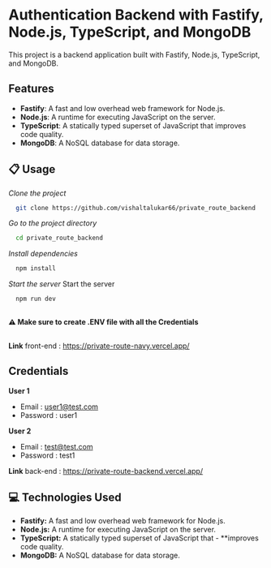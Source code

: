 # Authentication Backend with Fastify, Node.js, TypeScript, and MongoDB

This project is a backend application built with Fastify, Node.js, TypeScript, and MongoDB.

## Features

- **Fastify**: A fast and low overhead web framework for Node.js.
- **Node.js**: A runtime for executing JavaScript on the server.
- **TypeScript**: A statically typed superset of JavaScript that improves code quality.
- **MongoDB**: A NoSQL database for data storage.

## 📋 Usage


*Clone the project*

```bash
  git clone https://github.com/vishaltalukar66/private_route_backend
```

*Go to the project directory*


```bash
  cd private_route_backend
```

*Install dependencies*

```bash
  npm install
```
*Start the server*
Start the server

```bash
  npm run dev
  ```
  ##
**⚠ Make sure to create .ENV file with all the Credentials** 
##

**Link** front-end : https://private-route-navy.vercel.app/

## Credentials
**User 1**
- Email : user1@test.com 
- Password : user1

**User 2**
- Email : test@test.com 
- Password : test1

**Link** back-end : https://private-route-backend.vercel.app/





## 💻 Technologies Used
- **Fastify:** A fast and low overhead web framework for Node.js.
- **Node.js:** A runtime for executing JavaScript on the server.
- **TypeScript:** A statically typed superset of JavaScript that - **improves code quality.
- **MongoDB:** A NoSQL database for data storage.

